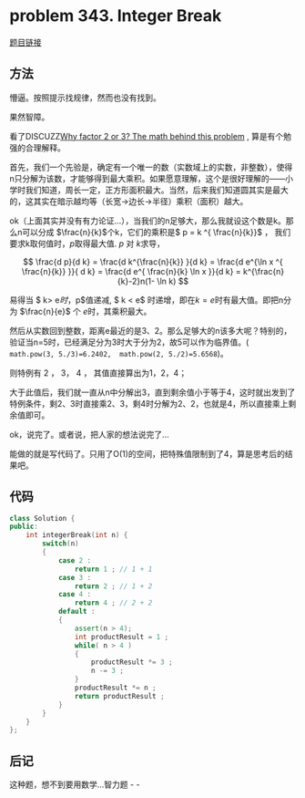 # problem 343. Integer Break

[题目链接](https://leetcode.com/problems/integer-break/)

## 方法

懵逼。按照提示找规律，然而也没有找到。

果然智障。

看了DISCUZZ[Why factor 2 or 3? The math behind this problem](https://leetcode.com/discuss/98276/why-factor-2-or-3-the-math-behind-this-problem) , 算是有个勉强的合理解释。

首先，我们一个先验是，确定有一个唯一的数（实数域上的实数，非整数），使得n只分解为该数，才能够得到最大乘积。如果愿意理解，这个是很好理解的——小学时我们知道，周长一定，正方形面积最大。当然，后来我们知道圆其实是最大的，这其实在暗示越均等（长宽->边长->半径）乘积（面积）越大。

ok（上面其实并没有有力论证...），当我们的n足够大，那么我就设这个数是k。那么n可以分成 $\frac{n}{k}$个k，它们的乘积是$ p = k ^{ \frac{n}{k}}$ ， 我们要求k取何值时，$p$取得最大值. $p$ 对 $k$求导，

$$
\frac{d p}{d k} = \frac{d k^{\frac{n}{k}} }{d k} = \frac{d e^{\ln x ^{ \frac{n}{k}} }}{ d k} = \frac{d e^{ \frac{n}{k} \ln x }}{d k} = k^{\frac{n}{k}-2}n(1- \ln k)
$$

易得当 $ k> e$时，$p$值递减, $ k < e$ 时递增，即在$k = e$时有最大值。即把n分为 $\frac{n}{e}$ 个 $e$时，其乘积最大。

然后从实数回到整数，距离e最近的是3、2。那么足够大的n该多大呢？特别的，验证当n=5时，已经满足分为3时大于分为2，故5可以作为临界值。(` math.pow(3, 5./3)=6.2402,  math.pow(2, 5./2)=5.6568`)。

则特例有 2 ， 3， 4 ， 其值直接算出为1，2，4；

大于此值后，我们就一直从n中分解出3，直到剩余值小于等于4，这时就出发到了特例条件，剩2、3时直接乘2、3，剩4时分解为2、2，也就是4，所以直接乘上剩余值即可。

ok，说完了。或者说，把人家的想法说完了...

能做的就是写代码了。只用了O(1)的空间，把特殊值限制到了4，算是思考后的结果吧。

## 代码

```C++
class Solution {
public:
    int integerBreak(int n) {
        switch(n)
        {
            case 2 :
                return 1 ; // 1 + 1
            case 3 :
                return 2 ; // 1 + 2
            case 4 :
                return 4 ; // 2 + 2
            default :
            {
                assert(n > 4);
                int productResult = 1 ;
                while( n > 4 )
                {
                    productResult *= 3 ;
                    n -= 3 ;
                }
                productResult *= n ;
                return productResult ;
            }
        }
    }
};
```

## 后记

这种题，想不到要用数学...智力题 - -